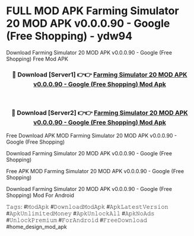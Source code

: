 # FULL MOD APK Farming Simulator 20 MOD APK v0.0.0.90 - Google (Free Shopping) - ydw94
Download Farming Simulator 20 MOD APK v0.0.0.90 - Google (Free Shopping) Free Mod APK

<div align="center">
<h3>🔴 Download [Server1] 👉👉 <a href="https://apk-comot.site?title=Farming_Simulator_20_MOD_APK_v0.0.0.90_-_Google_(Free_Shopping)">Farming Simulator 20 MOD APK v0.0.0.90 - Google (Free Shopping) Mod Apk</a></h3><br>

<h3>🔴 Download [Server2] 👉👉 <a href="https://apk-comot.site?title=Farming_Simulator_20_MOD_APK_v0.0.0.90_-_Google_(Free_Shopping)">Farming Simulator 20 MOD APK v0.0.0.90 - Google (Free Shopping) Mod Apk</a></h3>
</div>


Free Download APK MOD Farming Simulator 20 MOD APK v0.0.0.90 - Google (Free Shopping)

Download Farming Simulator 20 MOD APK v0.0.0.90 - Google (Free Shopping) 

Free APK MOD Farming Simulator 20 MOD APK v0.0.0.90 - Google (Free Shopping) 

Download Farming Simulator 20 MOD APK v0.0.0.90 - Google (Free Shopping) Mod For Android

𝚃𝚊𝚐𝚜: #𝙼𝚘𝚍𝙰𝚙𝚔 #𝙳𝚘𝚠𝚗𝚕𝚘𝚊𝚍𝙼𝚘𝚍𝙰𝚙𝚔 #𝙰𝚙𝚔𝙻𝚊𝚝𝚎𝚜𝚝𝚅𝚎𝚛𝚜𝚒𝚘𝚗 #𝙰𝚙𝚔𝚄𝚗𝚕𝚒𝚖𝚒𝚝𝚎𝚍𝙼𝚘𝚗𝚎𝚢 #𝙰𝚙𝚔𝚄𝚗𝚕𝚘𝚌𝚔𝙰𝚕𝚕 #𝙰𝚙𝚔𝙽𝚘𝙰𝚍𝚜 #𝚄𝚗𝚕𝚘𝚌𝚔𝙿𝚛𝚎𝚖𝚒𝚞𝚖 #𝙵𝚘𝚛𝙰𝚗𝚍𝚛𝚘𝚒𝚍 #𝙵𝚛𝚎𝚎𝙳𝚘𝚠𝚗𝚕𝚘𝚊𝚍 #home_design_mod_apk